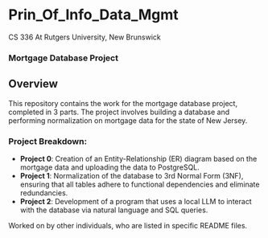 # Prin_Of_Info_Data_Mgmt
CS 336 At Rutgers University, New Brunswick
### Mortgage Database Project

## Overview

This repository contains the work for the mortgage database project, completed in 3 parts. The project involves building a database and performing normalization on mortgage data for the state of New Jersey.

### Project Breakdown:

- **Project 0**: Creation of an Entity-Relationship (ER) diagram based on the mortgage data and uploading the data to PostgreSQL.
- **Project 1**: Normalization of the database to 3rd Normal Form (3NF), ensuring that all tables adhere to functional dependencies and eliminate redundancies.
- **Project 2**: Development of a program that uses a local LLM to interact with the database via natural language and SQL queries.

Worked on by other individuals, who are listed in specific README files. 
